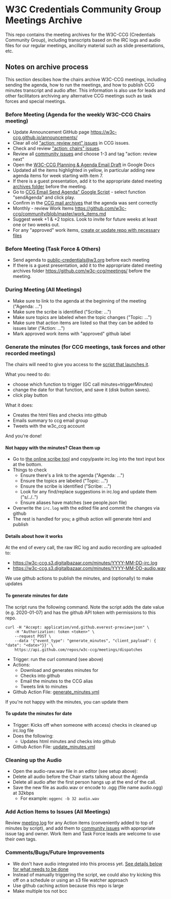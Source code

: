 # W3C Credentials Community Group Meetings Archive

This repo contains the meeting archives for the W3C-CCG (Credentials Community Group), including transcripts based on the IRC logs and audio files for our regular meetings, ancillary material such as slide presentations, etc.

## Notes on archive process

This section descibes how the chairs archive W3C-CCG meetings, including sending the agenda, how to run the meetings, and how to publish CCG minutes transcript and audio after. This information is also use for leads and other facilitators archiving any alternative CCG meetings such as task forces and special meetings.

### Before Meeting (Agenda for the weekly W3C-CCG Chairs meeting)

* Update Announcement GitHub page https://w3c-ccg.github.io/announcements/
* Clear all old ["action: review next" issues](https://github.com/w3c-ccg/community/issues?q=is%3Aopen+is%3Aissue+label%3A%22action%3A+review+next%22) in CCG issues.
* Check and review ["action: chairs" issues](https://github.com/w3c-ccg/community/labels/action%3A%20chairs).
* Review all [community issues](https://github.com/w3c-ccg/community/issues) and choose 1-3 and tag "action: review next"
* Open the [W3C-CCG Planning & Agenda Email Draft](https://docs.google.com/document/d/1PbyZ0UtI6yzr5V_r-iseVyrZIWPm1BLXWsLeEV-mJvY/edit) in Google Docs 
* Updated all the items highlighted in yellow, in particular adding new agenda items for week starting with item 7.
* If there is a guest presentation, add it to the appropriate dated meeting [archives folder](https://github.com/w3c-ccg/meetings/)  before the meeting.
* Go to [CCG Email Send Agenda" Google Script](https://script.google.com/d/1QcV9INTap2Ke0gEkMTAovlZ-Cg3MIrYzxvU5h7SPKYvUrAuHnUCqgAHD/edit) - select function "sendAgenda" and click play. 
* Confirm in the [CCG mail archives](https://lists.w3.org/Archives/Public/public-credentials/) that the agenda was sent correctly
* Monthly - review Work Items https://github.com/w3c-ccg/community/blob/master/work_items.md
* Suggest week +1 & +2 topics. Look to invite for future weeks at least one or two weeks out.
* For any "approved" work items, [create or update repo with necessary files](https://w3c-ccg.github.io/create_repo.html)

### Before Meeting (Task Force & Others)

* Send agenda to public-credentials@w3.org before each meeting
* If there is a guest presentation, add it to the appropriate dated meeting archives folder https://github.com/w3c-ccg/meetings/ before the meeting.

### During Meeting (All Meetings)

* Make sure to link to the agenda at the beginning of the meeting ("Agenda: ...")
* Make sure the scribe is identified ("Scribe: ...")
* Make sure topics are labeled when the topic changes ("Topic: ...")
* Make sure that action items are listed so that they can be added to issues later ("Action: ...")
* Mark approved work items with "approved" github label

### Generate the minutes (for CCG meetings, task forces and other recorded meetings)

The chairs will need to give you access to the [script that launches it](https://script.google.com/d/16afjkO2wiKTHFBdM1-e4xqQ6YNX5LeqDpoSTB1Wrgqa8AlVD3GDjeqcf/edit).

What you need to do:
- choose which function to trigger (GC call minutes=triggerMinutes)
- change the date for that function, and save it (disk button saves).
- click play button

What it does:
- Creates the html files and checks into github
- Emails summary to ccg email group
- Tweets with the w3c_ccg account

And you're done!
  
#### Not happy with the minutes? Clean them up

- Go to [the online scribe tool](https://w3c-ccg.github.io/meetings/scribe-tool/) and copy/paste irc.log into the text input box at the bottom. 
- Things to check
    - Ensure there's a link to the agenda ("Agenda: ...")
    - Ensure the topics are labeled ("Topic: ...")
    - Ensure the scribe is identified ("Scribe: ...")
    - Look for any find/replace suggestions in irc.log and update them ("s/../..")
    - Ensure aliases have matches (see people.json file)
- Overwrite the `irc.log` with the edited file and commit the changes via github
- The rest is handled for you; a github action will generate html and publish

#### Details about how it works
   
At the end of every call, the raw IRC log and audio recording are uploaded to:

* https://w3c-ccg.s3.digitalbazaar.com/minutes/YYYY-MM-DD-irc.log
* https://w3c-ccg.s3.digitalbazaar.com/minutes/YYYY-MM-DD-audio.wav

We use github actions to publish the minutes, and (optionally) to make updates

#### To generate minutes for date

The script runs the following command. Note the script adds the date value (e.g. 2020-01-07) and has the github API token with permissions to this repo.
```
curl -H "Accept: application/vnd.github.everest-preview+json" \
    -H "Authorization: token <token>" \
    --request POST \
    --data '{"event_type": "generate_minutes", "client_payload": { "date": "<date>"}}' \
    https://api.github.com/repos/w3c-ccg/meetings/dispatches
```

- Trigger: run the curl command (see above)
- Actions:
    - Download and generates minutes for <date>
    - Checks into github
    - Email the minutes to the CCG alias
    - Tweets link to minutes
- Github Action File: [generate_minutes.yml](https://github.com/w3c-ccg/meetings/blob/gh-pages/.github/workflows/generate_minutes.yml)

If you're not happy with the minutes, you can update them

#### To update the minutes for date

- Trigger: Kicks off when someone with access) checks in cleaned up irc.log file
- Does the following:
    - Updates html minutes and checks into github
- Github Action File: [update_minutes.yml](https://github.com/w3c-ccg/meetings/blob/gh-pages/.github/workflows/update_minutes.yml)

### Cleaning up the Audio

- Open the audio-raw.wav file in an editor (see setup above):
- Delete all audio before the Chair starts talking about the Agenda
- Delete all audio after the first person hangs up at the end of the call.
- Save the new file as audio.wav or encode to .ogg (file name audio.ogg) at 32kbps
    - For example: `oggenc -b 32 audio.wav`

### Add Action Items to Issues (All Meetings)

Review [meeting log](#) for any Action items (conveniently added to top of minutes by script), and add them to [community issues](https://github.com/w3c-ccg/community/issues) with appropriate issue tag and owner. Work Item and Task Force leads are welcome to use their own tags.

### Comments/Bugs/Future Improvements
- We don't have audio integrated into this process yet. [See details below for what needs to be done]((#cleaning-up-the-minutes))
- Instead of manually triggering the script, we could also try kicking this off on a schedule or using an s3 file watcher approach
- Use github caching action because this repo is large
- Make multiple tos not bcc
